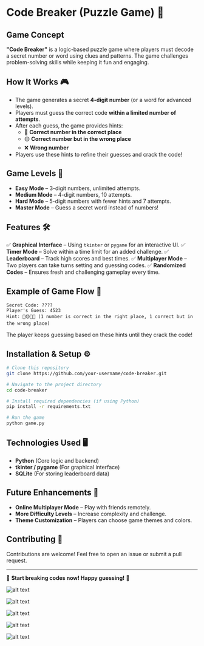 # Code Breaker (Puzzle Game) 🔐

## Game Concept
**"Code Breaker"** is a logic-based puzzle game where players must decode a secret number or word using clues and patterns. The game challenges problem-solving skills while keeping it fun and engaging.

## How It Works 🎮
- The game generates a secret **4-digit number** (or a word for advanced levels).
- Players must guess the correct code **within a limited number of attempts**.
- After each guess, the game provides hints:
  - 🔵 **Correct number in the correct place**
  - 🟡 **Correct number but in the wrong place**
  - ❌ **Wrong number**
- Players use these hints to refine their guesses and crack the code!

## Game Levels 🌟
- **Easy Mode** – 3-digit numbers, unlimited attempts.
- **Medium Mode** – 4-digit numbers, 10 attempts.
- **Hard Mode** – 5-digit numbers with fewer hints and 7 attempts.
- **Master Mode** – Guess a secret word instead of numbers!

## Features 🛠️
✅ **Graphical Interface** – Using `tkinter` or `pygame` for an interactive UI.
✅ **Timer Mode** – Solve within a time limit for an added challenge.
✅ **Leaderboard** – Track high scores and best times.
✅ **Multiplayer Mode** – Two players can take turns setting and guessing codes.
✅ **Randomized Codes** – Ensures fresh and challenging gameplay every time.

## Example of Game Flow 🎲
```
Secret Code: ????  
Player's Guess: 4523  
Hint: 🔵🟡❌❌ (1 number is correct in the right place, 1 correct but in the wrong place)  
```
The player keeps guessing based on these hints until they crack the code!

## Installation & Setup ⚙️
```bash
# Clone this repository
git clone https://github.com/your-username/code-breaker.git

# Navigate to the project directory
cd code-breaker

# Install required dependencies (if using Python)
pip install -r requirements.txt

# Run the game
python game.py
```

## Technologies Used 🖥️
- **Python** (Core logic and backend)
- **tkinter / pygame** (For graphical interface)
- **SQLite** (For storing leaderboard data)

## Future Enhancements 🚀
- **Online Multiplayer Mode** – Play with friends remotely.
- **More Difficulty Levels** – Increase complexity and challenge.
- **Theme Customization** – Players can choose game themes and colors.

## Contributing 🤝
Contributions are welcome! Feel free to open an issue or submit a pull request.


---
🚀 **Start breaking codes now! Happy guessing!** 🔐

![alt text](image.png)

![alt text](image-1.png)

![alt text](image-2.png)

![alt text](image-3.png)

![alt text](image-4.png)
